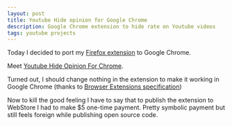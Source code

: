 ```yaml
---
layout: post
title: Youtube Hide opinion for Google Chrome
description: Google Chrome extension to hide rate on Youtube videos
tags: youtube projects
---
```


Today I decided to port my [Firefox extension](https://addons.mozilla.org/en-US/firefox/addon/youtube-hide-opinion/) to Google Chrome.

Meet [Youtube Hide Opinion For Chrome](https://chrome.google.com/webstore/detail/youtube-hide-opinion/kmagnigdjocidngajmobbifcngjoejkm).

Turned out, I should change nothing in the extension to make it
working in Google Chrome (thanks to [Browser Extensions specification](https://browserext.github.io/browserext/))

Now to kill the good feeling I have to say that to publish
the extension to WebStore I had to make $5 one-time payment.
Pretty symbolic payment but still feels foreign while publishing open source code.

